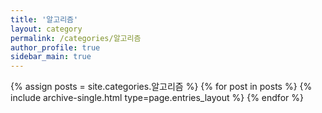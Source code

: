 ```yaml
---
title: '알고리즘'
layout: category
permalink: /categories/알고리즘
author_profile: true
sidebar_main: true
---
```

{% assign posts = site.categories.알고리즘 %}
{% for post in posts %} {% include archive-single.html type=page.entries_layout %} {% endfor %}